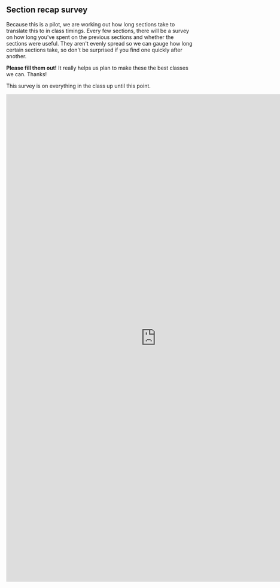 ## Section recap survey

Because this is a pilot, we are working out how long sections take to translate this to in class timings. Every few sections, there will be a survey on how long you've spent on the previous sections and whether the sections were useful. They aren't evenly spread so we can gauge how long certain sections take, so don't be surprised if you find one quickly after another.

**Please fill them out!** It really helps us plan to make these the best classes we can. Thanks!

This survey is on everything in the class up until this point.

<iframe src="https://docs.google.com/forms/d/e/1FAIpQLSe99R6EPoGB8XHCh4KxkodAcAjkIcKWO3hD5gTpc3j2j48JwA/viewform?usp=pp_url&entry.458125279=Intro+-%3E+Props+Challenge&entry.1739026210&embedded=true" width=800" height="1300" frameborder="0" marginheight="0" marginwidth="0">Loading...</iframe>
